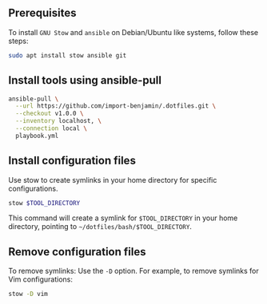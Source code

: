 ## Prerequisites

To install `GNU Stow` and `ansible` on Debian/Ubuntu like systems, follow these steps:

```bash
sudo apt install stow ansible git
```

## Install tools using ansible-pull

<!-- x-release-please-start-version -->
```bash
ansible-pull \
  --url https://github.com/import-benjamin/.dotfiles.git \
  --checkout v1.0.0 \
  --inventory localhost, \
  --connection local \
  playbook.yml
```
<!-- x-release-please-end -->


## Install configuration files

Use stow to create symlinks in your home directory for specific configurations.

```bash
stow $TOOL_DIRECTORY
```

This command will create a symlink for `$TOOL_DIRECTORY` in your home directory, pointing to `~/dotfiles/bash/$TOOL_DIRECTORY`.

## Remove configuration files

To remove symlinks: Use the `-D` option. For example, to remove symlinks for Vim configurations:

```bash
stow -D vim
```
